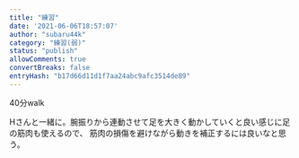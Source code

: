 ```yaml
---
title: "練習"
date: '2021-06-06T18:57:07'
author: "subaru44k"
category: "練習(弱)"
status: "publish"
allowComments: true
convertBreaks: false
entryHash: "b17d66d11d1f7aa24abc9afc3514de89"
---
```

40分walk

Hさんと一緒に。腕振りから連動させて足を大きく動かしていくと良い感じに足の筋肉も使えるので、
筋肉の損傷を避けながら動きを補正するには良いなと思う。
